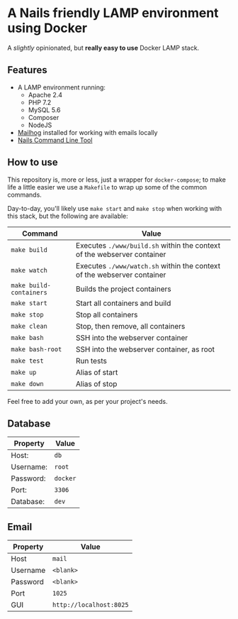 # A Nails friendly LAMP environment using Docker

A _slightly_ opinionated, but **really easy to use** Docker LAMP stack.



## Features

  - A LAMP environment running:
    - Apache 2.4
    - PHP 7.2
    - MySQL 5.6
    - Composer
    - NodeJS
  - [Mailhog](https://github.com/mailhog/MailHog) installed for working with emails locally
  - [Nails Command Line Tool](https://github.com/nailsapp/command-line-tool)



## How to use

This repository is, more or less, just a wrapper for `docker-compose`; to make life a little easier we use a `Makefile` to wrap up some of the common commands.

Day-to-day, you'll likely use `make start` and `make stop` when working with this stack, but the following are available:


Command                  | Value
------------------------ | -----------------------------------------------------------------------
`make build`             | Executes `./www/build.sh` within the context of the webserver container
`make watch`             | Executes `./www/watch.sh` within the context of the webserver container
`make build-containers`  | Builds the project containers
`make start`             | Start all containers and build
`make stop`              | Stop all containers
`make clean`             | Stop, then remove, all containers
`make bash`              | SSH into the webserver container
`make bash-root`         | SSH into the webserver container, as root
`make test`              | Run tests
`make up`                | Alias of start
`make down`              | Alias of stop

Feel free to add your own, as per your project's needs.

## Database

Property      | Value
------------- | -------------
Host:         | `db`
Username:     | `root`
Password:     | `docker`
Port:         | `3306`
Database:     | `dev`



## Email

Property      | Value
------------- | -------------
Host          | `mail`
Username      | `<blank>`
Password      | `<blank>`
Port          | `1025`
GUI           | `http://localhost:8025`
